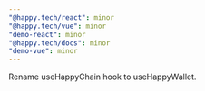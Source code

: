 ```yaml
---
"@happy.tech/react": minor
"@happy.tech/vue": minor
"demo-react": minor
"@happy.tech/docs": minor
"demo-vue": minor
---
```


Rename useHappyChain hook to useHappyWallet.
